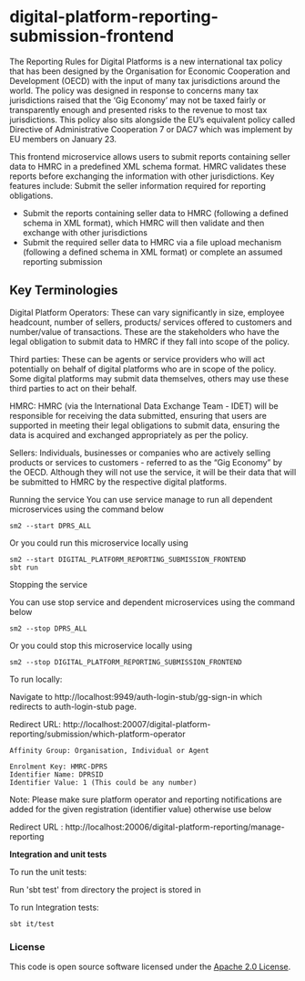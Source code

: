 
# digital-platform-reporting-submission-frontend

The Reporting Rules for Digital Platforms is a new international tax policy that has been designed by the Organisation for Economic Cooperation and Development (OECD) with the input of many tax jurisdictions around the world. The policy was designed in response to concerns many tax jurisdictions raised that the ‘Gig Economy’ may not be taxed fairly or transparently enough and presented risks to the revenue to most tax jurisdictions. This policy also sits alongside the EU’s equivalent policy called Directive of Administrative Cooperation 7 or DAC7 which was implement by EU members on January 23.

This frontend microservice allows users to submit reports containing seller data to HMRC in a predefined XML schema format. HMRC validates these reports before exchanging the information with other jurisdictions. Key features include:
Submit the seller information required for reporting obligations.
* Submit the reports containing seller data to HMRC (following a defined schema in XML format), which HMRC will then validate and then exchange with other jurisdictions
* Submit the required seller data to HMRC via a file upload mechanism (following a defined schema in XML format) or complete an assumed reporting submission

## Key Terminologies
Digital Platform Operators:
These can vary significantly in size, employee headcount, number of sellers, products/ services offered to customers and number/value of transactions. These are the stakeholders who have the legal obligation to submit data to HMRC if they fall into scope of the policy.

Third parties:
These can be agents or service providers who will act potentially on behalf of digital platforms who are in scope of the policy. Some digital platforms may submit data themselves, others may use these third parties to act on their behalf.

HMRC:
HMRC (via the International Data Exchange Team - IDET) will be responsible for receiving the data submitted, ensuring that users are supported in meeting their legal obligations to submit data, ensuring the data is acquired and exchanged appropriately as per the policy.

Sellers:
Individuals, businesses or companies who are actively selling products or services to customers - referred to as the “Gig Economy” by the OECD. Although they will not use the service, it will be their data that will be submitted to HMRC by the respective digital platforms.

Running the service
You can use service manage to run all dependent microservices using the command below

    sm2 --start DPRS_ALL
Or you could run this microservice locally using

    sm2 --start DIGITAL_PLATFORM_REPORTING_SUBMISSION_FRONTEND
    sbt run

Stopping the service

You can use stop service and dependent microservices using the command below

    sm2 --stop DPRS_ALL
Or you could stop this microservice locally using

    sm2 --stop DIGITAL_PLATFORM_REPORTING_SUBMISSION_FRONTEND

To run locally:


Navigate to http://localhost:9949/auth-login-stub/gg-sign-in which redirects to auth-login-stub page.

Redirect URL: http://localhost:20007/digital-platform-reporting/submission/which-platform-operator

    Affinity Group: Organisation, Individual or Agent

    Enrolment Key: HMRC-DPRS
    Identifier Name: DPRSID
    Identifier Value: 1 (This could be any number)


Note: Please make sure platform operator and reporting notifications are added for the given registration (identifier value) otherwise use below 

Redirect URL : http://localhost:20006/digital-platform-reporting/manage-reporting



**Integration and unit tests**

To run the unit tests:

Run 'sbt test' from directory the project is stored in

To run Integration tests:

    sbt it/test


### License

This code is open source software licensed under the [Apache 2.0 License]("http://www.apache.org/licenses/LICENSE-2.0.html").